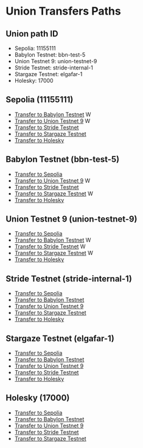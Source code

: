 # Union Transfers Paths

## Union path ID

- Sepolia: 11155111
- Babylon Testnet: bbn-test-5
- Union Testnet 9: union-testnet-9
- Stride Testnet: stride-internal-1
- Stargaze Testnet: elgafar-1
- Holesky: 17000

## Sepolia (11155111)

- [Transfer to Babylon Testnet](https://app.union.build/transfer?source=11155111&destination=bbn-test-5) W
- [Transfer to Union Testnet 9](https://app.union.build/transfer?source=11155111&destination=union-testnet-9) W
- [Transfer to Stride Testnet](https://app.union.build/transfer?source=11155111&destination=stride-internal-1)  
- [Transfer to Stargaze Testnet](https://app.union.build/transfer?source=11155111&destination=elgafar-1)  
- [Transfer to Holesky](https://app.union.build/transfer?source=11155111&destination=17000)  

## Babylon Testnet (bbn-test-5)

- [Transfer to Sepolia](https://app.union.build/transfer?source=bbn-test-5&destination=11155111)  
- [Transfer to Union Testnet 9](https://app.union.build/transfer?source=bbn-test-5&destination=union-testnet-9) W  
- [Transfer to Stride Testnet](https://app.union.build/transfer?source=bbn-test-5&destination=stride-internal-1)  
- [Transfer to Stargaze Testnet](https://app.union.build/transfer?source=bbn-test-5&destination=elgafar-1) W
- [Transfer to Holesky](https://app.union.build/transfer?source=bbn-test-5&destination=17000)  

## Union Testnet 9 (union-testnet-9)

- [Transfer to Sepolia](https://app.union.build/transfer?source=union-testnet-9&destination=11155111)  
- [Transfer to Babylon Testnet](https://app.union.build/transfer?source=union-testnet-9&destination=bbn-test-5) W
- [Transfer to Stride Testnet](https://app.union.build/transfer?source=union-testnet-9&destination=stride-internal-1) W
- [Transfer to Stargaze Testnet](https://app.union.build/transfer?source=union-testnet-9&destination=elgafar-1) W
- [Transfer to Holesky](https://app.union.build/transfer?source=union-testnet-9&destination=17000)  

## Stride Testnet (stride-internal-1)

- [Transfer to Sepolia](https://app.union.build/transfer?source=stride-internal-1&destination=11155111)  
- [Transfer to Babylon Testnet](https://app.union.build/transfer?source=stride-internal-1&destination=bbn-test-5)  
- [Transfer to Union Testnet 9](https://app.union.build/transfer?source=stride-internal-1&destination=union-testnet-9)  
- [Transfer to Stargaze Testnet](https://app.union.build/transfer?source=stride-internal-1&destination=elgafar-1)  
- [Transfer to Holesky](https://app.union.build/transfer?source=stride-internal-1&destination=17000)  

## Stargaze Testnet (elgafar-1)

- [Transfer to Sepolia](https://app.union.build/transfer?source=elgafar-1&destination=11155111)  
- [Transfer to Babylon Testnet](https://app.union.build/transfer?source=elgafar-1&destination=bbn-test-5)  
- [Transfer to Union Testnet 9](https://app.union.build/transfer?source=elgafar-1&destination=union-testnet-9)  
- [Transfer to Stride Testnet](https://app.union.build/transfer?source=elgafar-1&destination=stride-internal-1)  
- [Transfer to Holesky](https://app.union.build/transfer?source=elgafar-1&destination=17000)  

## Holesky (17000)

- [Transfer to Sepolia](https://app.union.build/transfer?source=17000&destination=11155111)  
- [Transfer to Babylon Testnet](https://app.union.build/transfer?source=17000&destination=bbn-test-5)  
- [Transfer to Union Testnet 9](https://app.union.build/transfer?source=17000&destination=union-testnet-9)  
- [Transfer to Stride Testnet](https://app.union.build/transfer?source=17000&destination=stride-internal-1)  
- [Transfer to Stargaze Testnet](https://app.union.build/transfer?source=17000&destination=elgafar-1)
